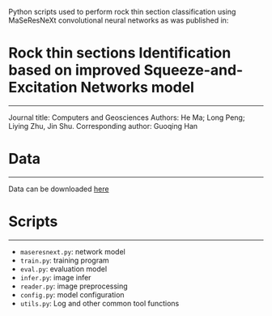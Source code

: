 Python scripts used to perform rock thin section classification using MaSeResNeXt convolutional neural networks as was published in:
# Rock thin sections Identification based on improved Squeeze-and-Excitation Networks model
---
Journal title: Computers and Geosciences
Authors: He Ma; Long Peng; Liying Zhu, Jin Shu.
Corresponding author: Guoqing Han
# Data
---
Data can be downloaded [here](http://www.scidb.cn/detail?dataSetId=732953783604084736&language=null&dataSetType=journal)
# Scripts
---
* `maseresnext.py`: network model
* `train.py`: training program
* `eval.py`: evaluation model
* `infer.py`: image infer
* `reader.py`: image preprocessing
* `config.py`: model configuration
* `utils.py`: Log and other common tool functions
